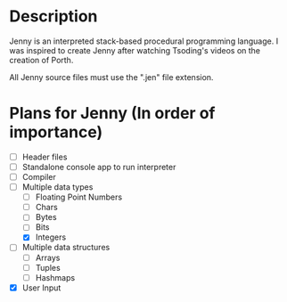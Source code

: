 # Description
Jenny is an interpreted stack-based procedural programming language.
I was inspired to create Jenny after watching Tsoding's videos on the creation of Porth.

All Jenny source files must use the ".jen" file extension.

# Plans for Jenny (In order of importance)
- [ ] Header files
- [ ] Standalone console app to run interpreter
- [ ] Compiler
- [ ] Multiple data types
  - [ ] Floating Point Numbers
  - [ ] Chars
  - [ ] Bytes
  - [ ] Bits
  - [X] Integers
- [ ] Multiple data structures
  - [ ] Arrays
  - [ ] Tuples
  - [ ] Hashmaps 
- [X] User Input
